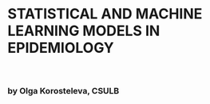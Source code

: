 <html>
  <h1>STATISTICAL AND MACHINE LEARNING MODELS IN EPIDEMIOLOGY</h1>
  <br>
  <h3>by Olga Korosteleva, CSULB</h3>
</html>

